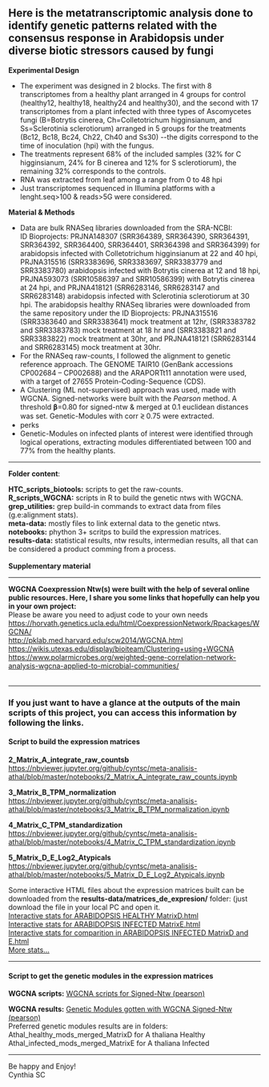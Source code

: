 
<h2>Here is the metatranscriptomic analysis done to identify genetic patterns related with the consensus response in Arabidopsis under diverse  biotic stressors caused by fungi</h2>

**Experimental Design**
* The experiment was designed in 2 blocks. The first with 8 transcriptomes from a healthy plant arranged in 4 groups for control (healthy12, healthy18, healthy24 and healthy30), and the second with 17 transcriptomes from a plant infected with three types of Ascomycetes fungi (B=Botrytis cinerea, Ch=Colletotrichum higginsianum, and Ss=Sclerotinia sclerotiorum) arranged in 5 groups for the treatments (Bc12, Bc18, Bc24, Ch22, Ch40 and Ss30) --the digits correspond to the time of inoculation (hpi) with the fungus.<br>
* The treatments represent 68% of the included samples (32% for C higginsianum, 24% for B cinerea and 12% for S sclerotiorum), the remaining 32% corresponds to the controls.<br>
* RNA was extracted from leaf among a range from 0 to 48 hpi <br>
* Just transcriptomes sequenced in Illumina platforms with a lenght.seq>100 & reads>5G were considered. <br>

**Material & Methods**
* Data are bulk RNASeq libraries downloaded from the SRA-NCBI:<br>
ID Bioprojects: PRJNA148307 (SRR364389, SRR364390, SRR364391, SRR364392, SRR364400, SRR364401, SRR364398 and SRR364399) for arabidopsis infected with Colletotrichum higginsianum at 22 and 40 hpi, PRJNA315516 (SRR3383696, SRR3383697,  SRR3383779 and SRR3383780) arabidopsis infected with Botrytis cinerea at 12 and 18 hpi, PRJNA593073 (SRR10586397 and SRR10586399) with Botrytis cinerea at 24 hpi, and PRJNA418121 (SRR6283146, SRR6283147 and SRR6283148) arabidopsis infected with Sclerotinia sclerotiorum at 30 hpi.  The arabidopsis healthy RNASeq libraries were downloaded from the same repository under the ID Bioprojects: PRJNA315516 (SRR3383640 and SRR3383641) mock treatment at 12hr, (SRR3383782 and SRR3383783) mock treatment at 18 hr and (SRR3383821 and SRR3383822) mock treatment at 30hr, and PRJNA418121 (SRR6283144 and SRR6283145) mock treatment at 30hr. <br>
* For the RNASeq raw-counts, I followed the alignment to genetic reference approach. The GENOME TAIR10 (GenBank accessions CP002684 – CP002688) and the ARAPORTt11 annotation were used, with a target of 27655 Protein-Coding-Sequence (CDS).
* A Clustering (ML not-supervised) approach was used, made with WGCNA. Signed-networks were built with the *Pearson* method. A threshold 𝛃=0.80 for signed-ntw & merged at 0.1 euclidean distances was set. Genetic-Modules with corr ≷ 0.75 were extracted.<br>
* perks
* Genetic-Modules on infected plants of interest were identified through logical operations, extracting modules differentiated between 100 and 77% from the healthy plants.<br>

***

**Folder content**:<br>

**HTC_scripts_biotools:** scripts to get the raw-counts.<br>
**R_scripts_WGCNA:** scripts in R to build the genetic ntws with WGCNA.<br>
**grep_utilities:** grep build-in commands to extract data from files (g.e:alignment stats).<br>
**meta-data:** mostly files to link external data to the genetic ntws.<br>
**notebooks:** phython 3+ scritps to build the expression matrices. <br>
**results-data:** statistical results, ntw results, intermedian results, all that can be considered a product comming from a process.  <br><br>
**Supplementary material**
 
 ***

**WGCNA Coexpression Ntw(s) were built with the help of several online public resources. Here, I share you some links that hopefully can help you in your own project:**<br>
Please be aware you need to adjust code to your own needs <br>
https://horvath.genetics.ucla.edu/html/CoexpressionNetwork/Rpackages/WGCNA/ <br>
http://pklab.med.harvard.edu/scw2014/WGCNA.html <br>
https://wikis.utexas.edu/display/bioiteam/Clustering+using+WGCNA <br>
https://www.polarmicrobes.org/weighted-gene-correlation-network-analysis-wgcna-applied-to-microbial-communities/ <br><br>

 ***  

### If you just want to have a glance at the outputs of the main scripts of this project, you can access this information by following the links.

#### Script to build the expression matrices
**2_Matrix_A_integrate_raw_countsb** <br>
https://nbviewer.jupyter.org/github/cyntsc/meta-analisis-athal/blob/master/notebooks/2_Matrix_A_integrate_raw_counts.ipynb <br>

**3_Matrix_B_TPM_normalization**<br>
https://nbviewer.jupyter.org/github/cyntsc/meta-analisis-athal/blob/master/notebooks/3_Matrix_B_TPM_normalization.ipynb <br>

**4_Matrix_C_TPM_standardization**<br>
https://nbviewer.jupyter.org/github/cyntsc/meta-analisis-athal/blob/master/notebooks/4_Matrix_C_TPM_standardization.ipynb<br>

**5_Matrix_D_E_Log2_Atypicals**<br>
https://nbviewer.jupyter.org/github/cyntsc/meta-analisis-athal/blob/master/notebooks/5_Matrix_D_E_Log2_Atypicals.ipynb<br>

Some interactive HTML files about the expression matrices built can be downloaded from the **results-data/matrices_de_expresion/** folder: (just download the file in your local PC and open it. <br>
[Interactive stats for ARABIDOPSIS HEALTHY MatrixD.html](https://github.com/cyntsc/meta-analisis-athal/blob/7c87b3532f85106127df3ff68ab47445221c5971/results-data/matrices_de_expresion/SWEETVIZ_RPT_ARABIDOPSIS_HEALTHY_D.html) 
<br>
[Interactive stats for ARABIDOPSIS INFECTED MatrixE.html](https://github.com/cyntsc/meta-analisis-athal/blob/7c87b3532f85106127df3ff68ab47445221c5971/results-data/matrices_de_expresion/SWEETVIZ_RPT_ARABIDOPSIS_INFECTED_E.html)
<br>
[Interactive stats for comparition in ARABIDOPSIS INFECTED MatrixD and E.html](https://github.com/cyntsc/meta-analisis-athal/blob/7c87b3532f85106127df3ff68ab47445221c5971/results-data/matrices_de_expresion/SWEETVIZ_RPT_ARABIDOPSIS_INFECTED_D_E.html)
<br>
[More stats...](https://github.com/cyntsc/meta-analisis-athal/tree/master/results-data/matrices_de_expresion)<br>

***

#### Script to get the genetic modules in the expression matrices

**WGCNA scripts:** [WGCNA scripts for Signed-Ntw (pearson)](https://github.com/cyntsc/meta-analisis-athal/tree/master/R_scripts_WGCNA)<br>

**WGCNA results:** [Genetic Modules gotten with WGCNA Signed-Ntw (pearson)](https://github.com/cyntsc/meta-analisis-athal/tree/master/results-data/wgcna)<br>
Preferred genetic modules results are in folders: <br>
Athal_healthy_mods_merged_MatrixD for A thaliana Healthy<br>
Athal_infected_mods_merged_MatrixE for A thaliana Infected<br>

***

Be happy and Enjoy!<br>
Cynthia SC



